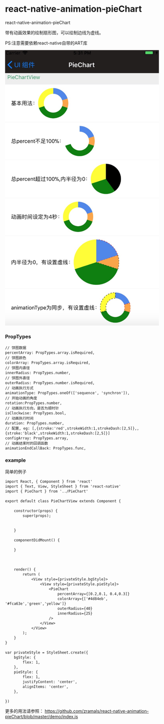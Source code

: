 # react-native-animation-pieChart
react-native-animation-pieChart

带有动画效果的绘制扇形图，可以绘制边线为虚线。

PS:注意需要依赖react-native自带的ART库

![显示文本](https://github.com/zramals/react-native-animation-pieChart/blob/master/demo/pieChart%E7%A4%BA%E4%BE%8B%E5%9B%BE.png)

### PropTypes

```
// 饼图数据
percentArray: PropTypes.array.isRequired,
// 饼图颜色
colorArray: PropTypes.array.isRequired,
// 饼图内直径
innerRadius: PropTypes.number,
// 饼图外直径
outerRadius: PropTypes.number.isRequired,
// 动画执行方式
animationType: PropTypes.oneOf(['sequence', 'synchron']),
// 开始动画的角度
rotation:PropTypes.number,
// 动画执行方向，是否为顺时针
isClockwise: PropTypes.bool,
// 动画执行时间
duration: PropTypes.number,
// 配置, eg: [,{stroke:'red',strokeWidth:1,strokeDash:[2,5]},,{stroke:'black',strokeWidth:1,strokeDash:[2,5]}]
configArray: PropTypes.array,
// 动画结束时的回调函数
animationEndCallBack: PropTypes.func,
```

### example
简单的例子
```
import React, { Component } from 'react'
import { Text, View, StyleSheet } from 'react-native'
import { PieChart } from '../PieChart'

export default class PieChartView extends Component {

	constructor(props) {
		super(props);


	}

	componentDidMount() {

	}



	render() {
		return (
			<View style={privateStyle.bgStyle}>
				<View style={privateStyle.pieStyle}>
					<PieChart
						percentArray={[0.2,0.1, 0.4,0.3]}
						colorArray={['#4d84eb', '#fca63e','green','yellow']}
						outerRadius={40}
						innerRadius={25}
					/>
				</View>
			</View>
		);
	}
}

var privateStyle = StyleSheet.create({
	bgStyle: {
		flex: 1,
	},
	pieStyle: {
		flex: 1,
		justifyContent: 'center',
		alignItems: 'center',
	},

})
```

更多的用法请参照：
https://github.com/zramals/react-native-animation-pieChart/blob/master/demo/index.js
